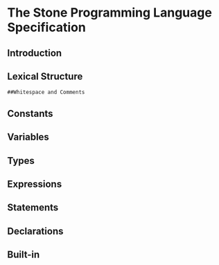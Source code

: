 # The Stone Programming Language Specification

## Introduction 

## Lexical Structure
	##Whitespace and Comments

## Constants 

## Variables 

## Types


## Expressions


## Statements 


## Declarations

## Built-in



